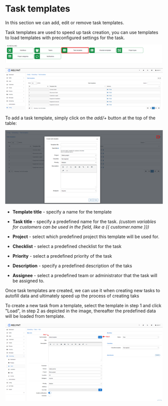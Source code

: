 Task templates
=============
In this section we can add, edit or remove task templates.

Task templates are used to speed up task creation, you can use templates to load templates with preconfigured settings for the task.



![icon](templates.png)

![list](list.png)

To add a task template, simply click on the *add/+* button at the top of the table:

![add](add.png)

* **Template title** - specify a name for the template

* **Task title** - specify a predefined name for the task. *(custom variables for customers can be used in the field, like a {{ customer.name }})*

* **Project** - select which predefined project this template will be used for.

* **Checklist** - select a predefined checklist for the task

* **Priority** - select a predefined priority of the task

* **Description** - specify a predefined description of the taks

* **Assignee** - select a predefined team or administrator that the task will be assigned to.

Once task templates are created, we can use it when creating new tasks to autofill data and ultimately speed up the process of creating taks

To create a new task from a template, select the template in step 1 and click "Load", in step 2 as depicted in the image, thereafter the predefined data will be loaded from template.

![task](task.png)
